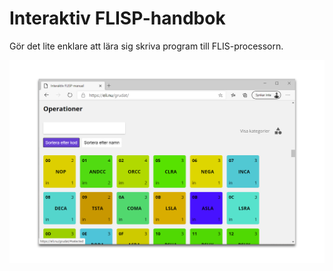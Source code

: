 # Interaktiv FLISP-handbok
Gör det lite enklare att lära sig skriva program till FLIS-processorn.


<img src="preview.png" />

